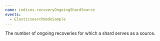 ```yaml
---
name: indices.recoveryOngoingShardSource
events:
  - ElasticsearchNodeSample
---
```


The number of ongoing recoveries for which a shard serves as a source.